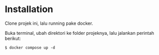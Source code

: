 # Installation

Clone projek ini, lalu running pake docker.

Buka terminal, ubah direktori ke folder projeknya, lalu jalankan perintah berikut:

```
$ docker compose up -d
```
